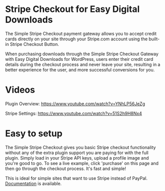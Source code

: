 Stripe Checkout for Easy Digital Downloads
==========================
The Simple Stripe Checkout payment gateway allows you to accept credit cards directly on your site through your Stripe.com account using the built-in Stripe Checkout Button.

When purchasing downloads through the Simple Stripe Checkout Gateway with Easy Digital Downloads for WordPress, users enter their credit card details during the checkout process and never leave your site, resulting in a better experience for the user, and more successful conversions for you.

Videos
==========================

Plugin Overview: https://www.youtube.com/watch?v=YNhLP56JeZg

Stripe Settings: https://www.youtube.com/watch?v=51S2h9H8Nx4

Easy to setup
==========================
The Simple Stripe Checkout gives you basic Stripe checkout functionality without any of the extra plugin support you are paying for with the full plugin. Simply load in your Stripe API keys, upload a profile image and you're good to go. To see a live example, click 'purchase' on this page and then go through the checkout process. It's fast and simple!

This is ideal for simple sites that want to use Stripe instead of PayPal. <a href="https://halgatewood.com/docs/plugins/simple-stripe-checkout/">Documentation</a> is available.
